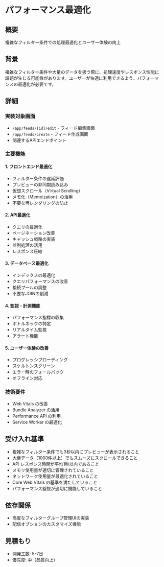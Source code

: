 # パフォーマンス最適化

## 概要

複雑なフィルター条件での処理最適化とユーザー体験の向上

## 背景

複雑なフィルター条件や大量のデータを扱う際に、処理速度やレスポンス性能に課題が生じる可能性があります。ユーザーが快適に利用できるよう、パフォーマンスの最適化が必要です。

## 詳細

### 実装対象画面

- `/app/feeds/[id]/edit` - フィード編集画面
- `/app/feeds/create` - フィード作成画面
- 関連するAPIエンドポイント

### 主要機能

#### 1. フロントエンド最適化

- フィルター条件の遅延評価
- プレビューの非同期読み込み
- 仮想スクロール（Virtual Scrolling）
- メモ化（Memoization）の活用
- 不要な再レンダリングの防止

#### 2. API最適化

- クエリの最適化
- ページネーション改善
- キャッシュ戦略の実装
- 並列処理の活用
- レスポンス圧縮

#### 3. データベース最適化

- インデックスの最適化
- クエリパフォーマンスの改善
- 接続プールの調整
- 不要なJOINの削減

#### 4. 監視・計測機能

- パフォーマンス指標の収集
- ボトルネックの特定
- リアルタイム監視
- アラート機能

#### 5. ユーザー体験の改善

- プログレッシブローディング
- スケルトンスクリーン
- エラー時のフォールバック
- オフライン対応

### 技術要件

- Web Vitals の改善
- Bundle Analyzer の活用
- Performance API の利用
- Service Worker の最適化

## 受け入れ基準

- 複雑なフィルター条件でも3秒以内にプレビューが表示されること
- 大量データ（1000件以上）でもスムーズにスクロールできること
- API レスポンス時間が平均1秒以内であること
- メモリ使用量が適切に管理されていること
- ネットワーク使用量が最適化されていること
- Core Web Vitals の基準を満たしていること
- パフォーマンス監視が適切に機能していること

## 依存関係

- 高度なフィルターグループ管理UIの実装
- 配信オプションのカスタマイズ機能

## 見積もり

- 開発工数: 5-7日
- 優先度: 中（品質向上）
